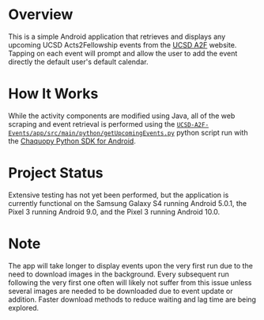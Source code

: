 # Overview
This is a simple Android application that retrieves and displays any upcoming UCSD Acts2Fellowship events from the [UCSD A2F](http://www.ucsda2f.org/) website. Tapping on each event will prompt and allow the user to add the event directly the default user's default calendar.

# How It Works
While the activity components are modified using Java, all of the web scraping and event retrieval is performed using the [`UCSD-A2F-Events/app/src/main/python/getUpcomingEvents.py`](https://github.com/jbwong05/UCSD-A2F-Events/blob/master/app/src/main/python/getUpcomingEvents.py) python script run with the [Chaquopy Python SDK for Android](https://chaquo.com/chaquopy/).

# Project Status
Extensive testing has not yet been performed, but the application is currently functional on the Samsung Galaxy S4 running Android 5.0.1, the Pixel 3 running Android 9.0, and the Pixel 3 running Android 10.0.

# Note
The app will take longer to display events upon the very first run due to the need to download images in the background. Every subsequent run following the very first one often will likely not suffer from this issue unless several images are needed to be downloaded due to event update or addition. Faster download methods to reduce waiting and lag time are being explored.